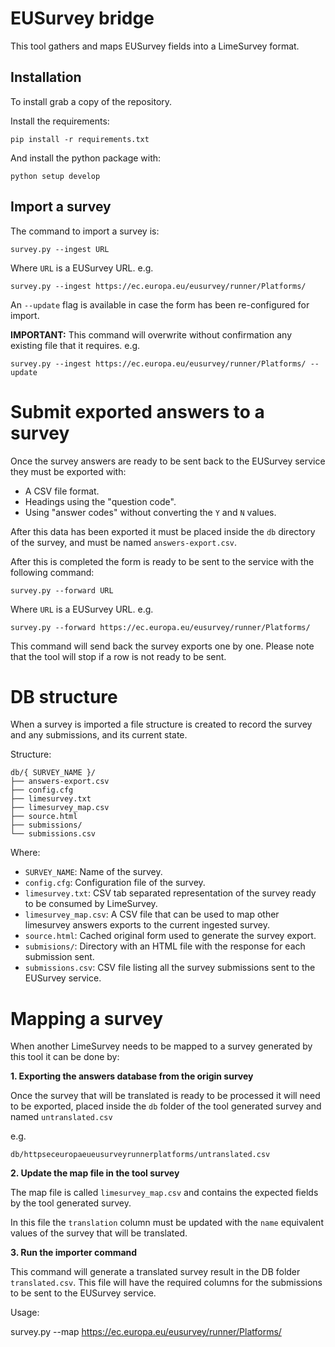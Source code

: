 # EUSurvey bridge

This tool gathers and maps EUSurvey fields into a LimeSurvey format.


## Installation

To install grab a copy of the repository.

Install the requirements:

    pip install -r requirements.txt


And install the python package with:

    python setup develop


## Import a survey

The command to import a survey is:

    survey.py --ingest URL

Where `URL` is a EUSurvey URL. e.g.

    survey.py --ingest https://ec.europa.eu/eusurvey/runner/Platforms/


An `--update` flag is available in case the form has been re-configured for import.

**IMPORTANT:** This command will overwrite without confirmation any existing file that it requires. e.g.

    survey.py --ingest https://ec.europa.eu/eusurvey/runner/Platforms/ --update


# Submit exported answers to a survey

Once the survey answers are ready to be sent back to the EUSurvey service they must be exported with:

- A CSV file format.
- Headings using the "question code".
- Using "answer codes" without converting the `Y` and `N` values.

After this data has been exported it must be placed inside the `db` directory of the survey, and must be named `answers-export.csv`.

After this is completed the form is ready to be sent to the service with the following command:

    survey.py --forward URL

Where `URL` is a EUSurvey URL. e.g.

    survey.py --forward https://ec.europa.eu/eusurvey/runner/Platforms/

This command will send back the survey exports one by one. Please note that the tool will stop if a row is not ready to be sent.


# DB structure

When a survey is imported a file structure is created to record the survey and any submissions, and its current state.

Structure:

    db/{ SURVEY_NAME }/
    ├── answers-export.csv
    ├── config.cfg
    ├── limesurvey.txt
    ├── limesurvey_map.csv
    ├── source.html
    ├── submissions/
    └── submissions.csv

Where:

- `SURVEY_NAME`: Name of the survey.
- `config.cfg`: Configuration file of the survey.
- `limesurvey.txt`: CSV tab separated representation of the survey ready to be consumed by LimeSurvey.
- `limesurvey_map.csv`: A CSV file that can be used to map other limesurvey answers exports to the current ingested survey.
- `source.html`: Cached original form used to generate the survey export.
- `submisions/`: Directory with an HTML file with the response for each submission sent.
- `submissions.csv`: CSV file listing all the survey submissions sent to the EUSurvey service.


# Mapping a survey

When another LimeSurvey needs to be mapped to a survey generated by this tool it can be done by:

**1. Exporting the answers database from the origin survey**

Once the survey that will be translated is ready to be processed it will need to be exported, placed inside the `db` folder of the tool generated survey and named `untranslated.csv`

e.g.

    db/httpseceuropaeueusurveyrunnerplatforms/untranslated.csv

**2. Update the map file in the tool survey**

The map file is called `limesurvey_map.csv` and contains the expected fields by the tool generated survey.

In this file the `translation` column must be updated with the `name` equivalent values of the survey that will be translated.

**3. Run the importer command**

This command will generate a translated survey result in the DB folder `translated.csv`. This file will have the required columns for the submissions to be sent to the EUSurvey service.

Usage:

   survey.py --map https://ec.europa.eu/eusurvey/runner/Platforms/